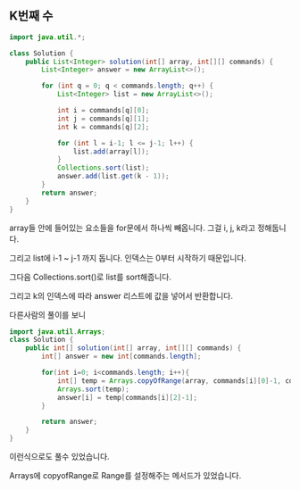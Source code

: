 ## K번째 수

```java
import java.util.*;

class Solution {
    public List<Integer> solution(int[] array, int[][] commands) {
        List<Integer> answer = new ArrayList<>();

        for (int q = 0; q < commands.length; q++) {
            List<Integer> list = new ArrayList<>();

            int i = commands[q][0];
            int j = commands[q][1];
            int k = commands[q][2];

            for (int l = i-1; l <= j-1; l++) {
                list.add(array[l]);
            }
            Collections.sort(list);
            answer.add(list.get(k - 1));
        }
        return answer;
    }
}
```

array들 안에 들어있는 요소들을 for문에서 하나씩 빼옵니다. 그걸 i, j, k라고 정해둡니다.

그리고 list에 i-1 ~ j-1 까지 돕니다. 인덱스는 0부터 시작하기 때문입니다.

그다음 Collections.sort()로 list를 sort해줍니다.

그리고 k의 인덱스에 따라 answer 리스트에 값을 넣어서 반환합니다.



다른사람의 풀이를 보니

```java
import java.util.Arrays;
class Solution {
    public int[] solution(int[] array, int[][] commands) {
        int[] answer = new int[commands.length];

        for(int i=0; i<commands.length; i++){
            int[] temp = Arrays.copyOfRange(array, commands[i][0]-1, commands[i][1]);
            Arrays.sort(temp);
            answer[i] = temp[commands[i][2]-1];
        }

        return answer;
    }
}
```

이런식으로도 풀수 있었습니다.

Arrays에 copyofRange로 Range를 설정해주는 메서드가 있었습니다.